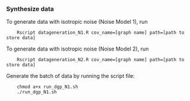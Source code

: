 ### Synthesize data

To generate data with isotropic noise (Noise Model 1), run
```
    Rscript datageneration_N1.R cov_name=[graph name] path=[path to store data]
```

To generate data with isotropic noise (Noise Model 2), run
```
    Rscript datageneration_N2.R cov_name=[graph name] path=[path to store data]
```

Generate the batch of data by running the script file:
```
    chmod a+x run_dgp_N1.sh
    ./run_dgp_N1.sh
```
